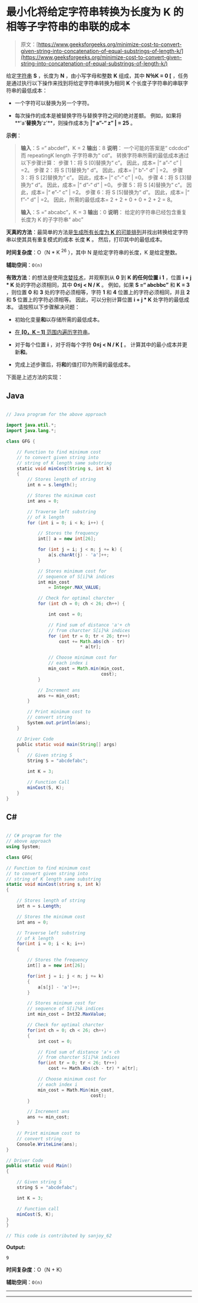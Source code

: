 # 最小化将给定字符串转换为长度为 K 的相等子字符串的串联的成本

> 原文：[https://www.geeksforgeeks.org/minimize-cost-to-convert-given-string-into-concatenation-of-equal-substrings-of-length-k/](https://www.geeksforgeeks.org/minimize-cost-to-convert-given-string-into-concatenation-of-equal-substrings-of-length-k/)

给定[字符串](https://www.geeksforgeeks.org/string-data-structure/) **S** ，长度为 **N** ，由小写字母和整数 **K** 组成，其中 **N％K = 0 [** ，任务是通过执行以下操作来找到将给定字符串转换为相同 **K** 个长度子字符串的串联字符串的最低成本：

*   一个字符可以替换为另一个字符。

*   每次操作的成本是被替换字符与替换字符之间的绝对差额。 例如，如果将**'a'**替换为**'z'**，则操作成本为 **|“ a”-“ z” | = 25** 。

**示例**：

> **输入**：S =“ abcdef”，K = 2
> **输出**：8
> **说明**：
> 一个可能的答案是“ cdcdcd” 而 repeatingK length 子字符串为“ cd”。 转换字符串所需的最低成本通过以下步骤计算：
> 步骤 1：将 S [0]替换为“ c”。 因此，成本= |“ a”-“ c” | =2。
> 步骤 2：将 S [1]替换为“ d”。 因此，成本= |“ b”-“ d” | =2。
> 步骤 3：将 S [2]替换为“ c”。 因此，成本= |“ c”-“ c” | =0。
> 步骤 4：将 S [3]替换为“ d”。 因此，成本= |“ d”-“ d” | =0。
> 步骤 5：将 S [4]替换为“ c”。 因此，成本= |“ e”-“ c” | =2。
> 步骤 6：将 S [5]替换为“ d”。 因此，成本= |“ f”-“ d” | =2。
> 因此，所需的最低成本= 2 + 2 + 0 + 0 + 2 + 2 = 8。
> 
> **输入**：S =“ abcabc”，K = 3
> **输出**：0
> **说明**：
> 给定的字符串已经包含重复 长度为 K 的子字符串“ abc”

**天真的方法**：最简单的方法是[生成所有长度为 **K** 的可能排列](https://www.geeksforgeeks.org/write-a-c-program-to-print-all-permutations-of-a-given-string/)并找出转换给定字符串以使其具有重复模式的成本 长度 **K** 。 然后，打印其中的最低成本。

**时间复杂度**：O（N * K <sup>26</sup> ），其中 N 是给定字符串的长度，K 是给定整数。

**辅助空间**：`O(n)`

**有效方法**：的想法是使用[贪婪技术](https://www.geeksforgeeks.org/greedy-algorithms/)，并观察到从 **0** 到 **K 的任何位置 **i** 1** ，位置 **i + j * K** 处的字符必须相同，其中 **0≤j < N / K** 。 例如，如果 **S =“ abcbbc”** 和 **K = 3** ，则位置 **0** 和 **3** 处的字符必须相等，字符 **1** 和 **4** 位置上的字符必须相同，并且 **2** 和 **5** 位置上的字符必须相等。 因此，可以分别计算位置 **i + j * K** 处字符的最低成本。 请按照以下步骤解决问题：

*   初始化变量**和**以存储所需的最低成本。

*   [在 **[0，K – 1]** 范围内遍历字符串](https://www.geeksforgeeks.org/iterate-over-characters-of-a-string-in-python/)。

*   对于每个位置 **i** ，对于将每个字符 **0≤j < N / K [** 。 计算其中的最小成本并更新**和**。

*   完成上述步骤后，将**和**的值打印为所需的最低成本。

下面是上述方法的实现：

## Java

```java

// Java program for the above approach

import java.util.*;
import java.lang.*;

class GFG {

    // Function to find minimum cost
    // to convert given string into
    // string of K length same substring
    static void minCost(String s, int k)
    {
        // Stores length of string
        int n = s.length();

        // Stores the minimum cost
        int ans = 0;

        // Traverse left substring
        // of k length
        for (int i = 0; i < k; i++) {

            // Stores the frequency
            int[] a = new int[26];

            for (int j = i; j < n; j += k) {
                a[s.charAt(j) - 'a']++;
            }

            // Stores minimum cost for
            // sequence of S[i]%k indices
            int min_cost
                = Integer.MAX_VALUE;

            // Check for optimal charcter
            for (int ch = 0; ch < 26; ch++) {

                int cost = 0;

                // Find sum of distance 'a'+ ch
                // from charcter S[i]%k indices
                for (int tr = 0; tr < 26; tr++)
                    cost += Math.abs(ch - tr)
                            * a[tr];

                // Choose minimum cost for
                // each index i
                min_cost = Math.min(min_cost,
                                    cost);
            }

            // Increment ans
            ans += min_cost;
        }

        // Print minimum cost to
        // convert string
        System.out.println(ans);
    }

    // Driver Code
    public static void main(String[] args)
    {
        // Given string S
        String S = "abcdefabc";

        int K = 3;

        // Function Call
        minCost(S, K);
    }
}

```

## C#

```cs

// C# program for the 
// above approach
using System;

class GFG{

// Function to find minimum cost
// to convert given string into
// string of K length same substring
static void minCost(string s, int k)
{

    // Stores length of string
    int n = s.Length;

    // Stores the minimum cost
    int ans = 0;

    // Traverse left substring
    // of k length
    for(int i = 0; i < k; i++)
    {

        // Stores the frequency
        int[] a = new int[26];

        for(int j = i; j < n; j += k)
        {
            a[s[j] - 'a']++;
        }

        // Stores minimum cost for
        // sequence of S[i]%k indices
        int min_cost = Int32.MaxValue;

        // Check for optimal charcter
        for(int ch = 0; ch < 26; ch++)
        {
            int cost = 0;

            // Find sum of distance 'a'+ ch
            // from charcter S[i]%k indices
            for(int tr = 0; tr < 26; tr++)
                cost += Math.Abs(ch - tr) * a[tr];

            // Choose minimum cost for
            // each index i
            min_cost = Math.Min(min_cost,
                                cost);
        }

        // Increment ans
        ans += min_cost;
    }

    // Print minimum cost to
    // convert string
    Console.WriteLine(ans);
}

// Driver Code
public static void Main()
{

    // Given string S
    string S = "abcdefabc";

    int K = 3;

    // Function call
    minCost(S, K);
}
}

// This code is contributed by sanjoy_62

```

**Output:** 

```
9

```

**时间复杂度**：O（N + K）

**辅助空间**：`O(n)`



* * *

* * *



